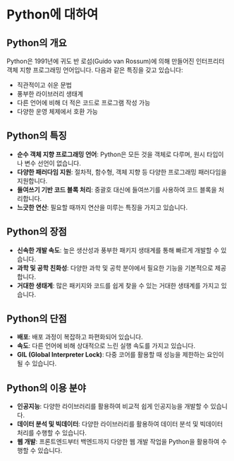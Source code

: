 # Python에 대하여

## Python의 개요
Python은 1991년에 귀도 반 로섬(Guido van Rossum)에 의해 만들어진 인터프리터 객체 지향 프로그래밍 언어입니다. 다음과 같은 특징을 갖고 있습니다:
- 직관적이고 쉬운 문법
- 풍부한 라이브러리 생태계
- 다른 언어에 비해 더 적은 코드로 프로그램 작성 가능
- 다양한 운영 체제에서 호환 가능

## Python의 특징
- **순수 객체 지향 프로그래밍 언어**: Python은 모든 것을 객체로 다루며, 원시 타입이나 변수 선언이 없습니다.
- **다양한 패러다임 지원**: 절차적, 함수형, 객체 지향 등 다양한 프로그래밍 패러다임을 지원합니다.
- **들여쓰기 기반 코드 블록 처리**: 중괄호 대신에 들여쓰기를 사용하여 코드 블록을 처리합니다.
- **느긋한 연산**: 필요할 때까지 연산을 미루는 특징을 가지고 있습니다.

## Python의 장점
- **신속한 개발 속도**: 높은 생산성과 풍부한 패키지 생태계를 통해 빠르게 개발할 수 있습니다.
- **과학 및 공학 친화성**: 다양한 과학 및 공학 분야에서 필요한 기능을 기본적으로 제공합니다.
- **거대한 생태계**: 많은 패키지와 코드를 쉽게 찾을 수 있는 거대한 생태계를 가지고 있습니다.

## Python의 단점
- **배포**: 배포 과정이 복잡하고 파편화되어 있습니다.
- **속도**: 다른 언어에 비해 상대적으로 느린 실행 속도를 가지고 있습니다.
- **GIL (Global Interpreter Lock)**: 다중 코어를 활용할 때 성능을 제한하는 요인이 될 수 있습니다.

## Python의 이용 분야
- **인공지능**: 다양한 라이브러리를 활용하여 비교적 쉽게 인공지능을 개발할 수 있습니다.
- **데이터 분석 및 빅데이터**: 다양한 라이브러리를 활용하여 데이터 분석 및 빅데이터 처리를 수행할 수 있습니다.
- **웹 개발**: 프론트엔드부터 백엔드까지 다양한 웹 개발 작업을 Python을 활용하여 수행할 수 있습니다.
